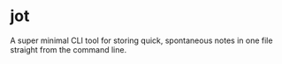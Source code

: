 # jot
A super minimal CLI tool for storing quick, spontaneous notes in one file straight from the command line.
